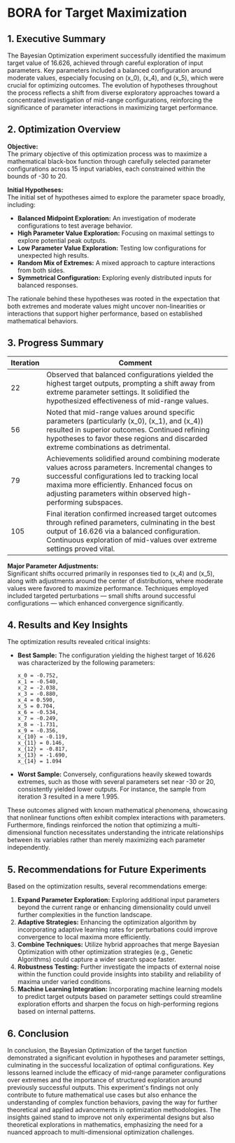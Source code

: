 # BORA for Target Maximization

## 1. Executive Summary

The Bayesian Optimization experiment successfully identified the maximum target value of 16.626, achieved through careful exploration of input parameters. Key parameters included a balanced configuration around moderate values, especially focusing on \(x_0\), \(x_4\), and \(x_5\), which were crucial for optimizing outcomes. The evolution of hypotheses throughout the process reflects a shift from diverse exploratory approaches toward a concentrated investigation of mid-range configurations, reinforcing the significance of parameter interactions in maximizing target performance.

## 2. Optimization Overview

**Objective:**  
The primary objective of this optimization process was to maximize a mathematical black-box function through carefully selected parameter configurations across 15 input variables, each constrained within the bounds of -30 to 20.

**Initial Hypotheses:**  
The initial set of hypotheses aimed to explore the parameter space broadly, including:
- **Balanced Midpoint Exploration:** An investigation of moderate configurations to test average behavior.
- **High Parameter Value Exploration:** Focusing on maximal settings to explore potential peak outputs.
- **Low Parameter Value Exploration:** Testing low configurations for unexpected high results.
- **Random Mix of Extremes:** A mixed approach to capture interactions from both sides.
- **Symmetrical Configuration:** Exploring evenly distributed inputs for balanced responses.

The rationale behind these hypotheses was rooted in the expectation that both extremes and moderate values might uncover non-linearities or interactions that support higher performance, based on established mathematical behaviors.

## 3. Progress Summary

| Iteration | Comment |
|-----------|---------|
| 22        | Observed that balanced configurations yielded the highest target outputs, prompting a shift away from extreme parameter settings. It solidified the hypothesized effectiveness of mid-range values. |
| 56        | Noted that mid-range values around specific parameters (particularly \(x_0\), \(x_1\), and \(x_4\)) resulted in superior outcomes. Continued refining hypotheses to favor these regions and discarded extreme combinations as detrimental. |
| 79        | Achievements solidified around combining moderate values across parameters. Incremental changes to successful configurations led to tracking local maxima more efficiently. Enhanced focus on adjusting parameters within observed high-performing subspaces. |
| 105       | Final iteration confirmed increased target outcomes through refined parameters, culminating in the best output of 16.626 via a balanced configuration. Continuous exploration of mid-values over extreme settings proved vital. |

**Major Parameter Adjustments:**  
Significant shifts occurred primarily in responses tied to \(x_4\) and \(x_5\), along with adjustments around the center of distributions, where moderate values were favored to maximize performance. Techniques employed included targeted perturbations — small shifts around successful configurations — which enhanced convergence significantly.

## 4. Results and Key Insights

The optimization results revealed critical insights:
- **Best Sample:** The configuration yielding the highest target of 16.626 was characterized by the following parameters:
  ``` 
  x_0 = -0.752,
  x_1 = -0.540,
  x_2 = -2.038,
  x_3 = -0.880,
  x_4 = 0.590,
  x_5 = 0.704,
  x_6 = -0.534,
  x_7 = -0.249,
  x_8 = -1.731,
  x_9 = -0.356,
  x_{10} = -0.119,
  x_{11} = 0.146,
  x_{12} = -0.817,
  x_{13} = -1.690,
  x_{14} = 1.094
  ```
  
- **Worst Sample:** Conversely, configurations heavily skewed towards extremes, such as those with several parameters set near -30 or 20, consistently yielded lower outputs. For instance, the sample from iteration 3 resulted in a mere 1.995.

These outcomes aligned with known mathematical phenomena, showcasing that nonlinear functions often exhibit complex interactions with parameters. Furthermore, findings reinforced the notion that optimizing a multi-dimensional function necessitates understanding the intricate relationships between its variables rather than merely maximizing each parameter independently.

## 5. Recommendations for Future Experiments

Based on the optimization results, several recommendations emerge:
1. **Expand Parameter Exploration:** Exploring additional input parameters beyond the current range or enhancing dimensionality could unveil further complexities in the function landscape.
2. **Adaptive Strategies:** Enhancing the optimization algorithm by incorporating adaptive learning rates for perturbations could improve convergence to local maxima more efficiently.
3. **Combine Techniques:** Utilize hybrid approaches that merge Bayesian Optimization with other optimization strategies (e.g., Genetic Algorithms) could capture a wider search space faster.
4. **Robustness Testing:** Further investigate the impacts of external noise within the function could provide insights into stability and reliability of maxima under varied conditions.
5. **Machine Learning Integration:** Incorporating machine learning models to predict target outputs based on parameter settings could streamline exploration efforts and sharpen the focus on high-performing regions based on internal patterns.

## 6. Conclusion

In conclusion, the Bayesian Optimization of the target function demonstrated a significant evolution in hypotheses and parameter settings, culminating in the successful localization of optimal configurations. Key lessons learned include the efficacy of mid-range parameter configurations over extremes and the importance of structured exploration around previously successful outputs. This experiment's findings not only contribute to future mathematical use cases but also enhance the understanding of complex function behaviors, paving the way for further theoretical and applied advancements in optimization methodologies. The insights gained stand to improve not only experimental designs but also theoretical explorations in mathematics, emphasizing the need for a nuanced approach to multi-dimensional optimization challenges.